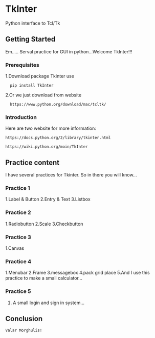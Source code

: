 # TkInter
Python interface to Tcl/Tk

## Getting Started
Em.....
Serval practice for GUI in python...Welcome TkInter!!!

### Prerequisites
1.Download package Tkinter use 
```
  pip install TkInter
```
2.Or we just download from website
```
  https://www.python.org/download/mac/tcltk/
```

### Introduction
Here are two website for more information:

 ```
 https://docs.python.org/2/library/tkinter.html
 
 ```
 
 
 ```
 https://wiki.python.org/moin/TkInter
 
 ```
 
 ## Practice content
 I have several practices for Tkinter. So in there you will know...
 
 
 ### Practice 1
  1.Label & Button 
  2.Entry & Text
  3.Listbox 
 
 
 ### Practice 2
  1.Radiobutton 
  2.Scale 
  3.Checkbutton 
 
 
 ### Practice 3
  1.Canvas 
    
  
 ### Practice 4
  1.Menubar 
  2.Frame 
  3.messagebox 
  4.pack grid place
  5.And I use this practice to make a small calculator...
 
 
 ### Practice 5
  1. A small login and sign in system...
 
 
  ## Conclusion
  ```
Valar Morghulis!
  ```

